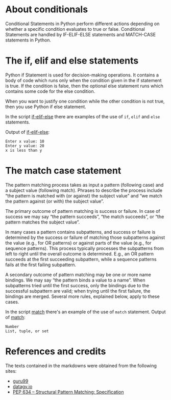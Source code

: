 # About conditionals

Conditional Statements in Python perform different actions depending on whether a specific condition evaluates to true or false. Conditional Statements are handled by IF-ELIF-ELSE statements and MATCH-CASE statements in Python.

# <strong>The if, elif and else statements</strong>

Python if Statement is used for decision-making operations. It contains a body of code which runs only when the condition given in the if statement is true. If the condition is false, then the optional else statement runs which contains some code for the else condition.

When you want to justify one condition while the other condition is not true, then you use Python if else statement.

In the script [if-elif-else](./scripts/if-elif-else.py) there are examples of the use of `if`, `elif` and `else` statements.

Output of [if-elif-else](./scripts/if-elif-else.py):

```
Enter x value: 10
Enter y value: 20
x is less than y
```

# <strong> The match case statement </strong>

The pattern matching process takes as input a pattern (following case) and a subject value (following match). Phrases to describe the process include “the pattern is matched with (or against) the subject value” and “we match the pattern against (or with) the subject value”.

The primary outcome of pattern matching is success or failure. In case of success we may say “the pattern succeeds”, “the match succeeds”, or “the pattern matches the subject value”.

In many cases a pattern contains subpatterns, and success or failure is determined by the success or failure of matching those subpatterns against the value (e.g., for OR patterns) or against parts of the value (e.g., for sequence patterns). This process typically processes the subpatterns from left to right until the overall outcome is determined. E.g., an OR pattern succeeds at the first succeeding subpattern, while a sequence patterns fails at the first failing subpattern.

A secondary outcome of pattern matching may be one or more name bindings. We may say “the pattern binds a value to a name”. When subpatterns tried until the first success, only the bindings due to the successful subpattern are valid; when trying until the first failure, the bindings are merged. Several more rules, explained below, apply to these cases.

In the script [match](./scripts/match.py) there's an example of the use of `match` statement. Output of [match](./scripts/match.py):

```
Number
List, tuple, or set
```

# References and credits

The texts contained in the markdowns were obtained from the following sites:

- [guru99](https://www.guru99.com/if-loop-python-conditional-structures.html)
- [datagy.io](https://datagy.io/python-switch-case/)
- [PEP 634 – Structural Pattern Matching: Specification](https://peps.python.org/pep-0634/)

